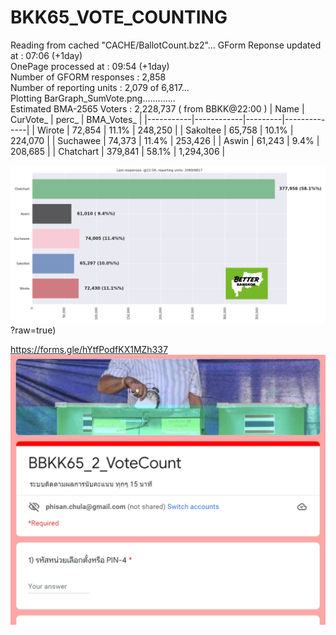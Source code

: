 # BKK65_VOTE_COUNTING

Reading from cached "CACHE/BallotCount.bz2"...
GForm Reponse updated at   : 07:06 (+1day) <br/> 
OnePage processed at       : 09:54  (+1day) <br/>
Number of GFORM responses  : 2,858<br/>
Number of reporting  units : 2,079 of 6,817...<br/>
Plotting BarGraph_SumVote.png.............<br/>
Estimated BMA-2565 Voters : 2,228,737 ( from BBKK@22:00 )
| Name      | CurVote_   | perc_   | BMA_Votes_   |
|-----------|------------|---------|--------------|
| Wirote    | 72,854     | 11.1%   | 248,250      |
| Sakoltee  | 65,758     | 10.1%   | 224,070      |
| Suchawee  | 74,373     | 11.4%   | 253,426      |
| Aswin     | 61,243     | 9.4%    | 208,685      |
| Chatchart | 379,841    | 58.1%   | 1,294,306    |
<br/>


![alt text](https://github.com/phisan-chula/BKK65_VOTE_COUNTING/blob/main/BarGraph_SumVote.png)?raw=true)


https://forms.gle/hYtfPodfKX1MZh337
![alt text](https://github.com/phisan-chula/BKK65_VOTE_COUNTING/blob/main/Front_End_BBKK_Vote_Count.PNG?raw=true)
